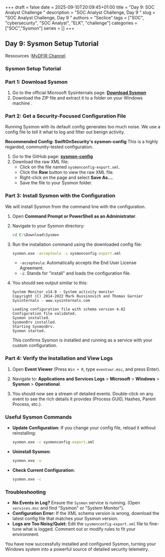 +++ 
draft = false
date = 2025-09-10T20:09:45+01:00
title = "Day 9: SOC Analyst Challenge "
description = "SOC Analyst Challenge, Day 9 "
slug = "SOC Analyst Challenge, Day 9 "
authors = "Seclice"
tags = ["SOC", "cybersecurity", "SOC Analyst", "ELK", "challenge"]
categories = ["SOC","Sysmon"]
series = []
+++


## Day 9: Sysmon Setup Tutorial
Ressources :[MyDFIR Channel](https://www.youtube.com/@MyDFIR/)

 

### **Sysmon Setup Tutorial**


### **Part 1: Download Sysmon**

1.  Go to the official Microsoft Sysinternals page: [**Download Sysmon**](https://docs.microsoft.com/en-us/sysinternals/downloads/sysmon)
2.  Download the ZIP file and extract it to a folder on your Windows machine .

 

### **Part 2: Get a Security-Focused Configuration File**

Running Sysmon with its default config generates too much noise. We use a config file to tell it what to log and filter out benign activity.

**Recommended Config: SwiftOnSecurity's sysmon-config**
This is a highly regarded, community-tested configuration.

1.  Go to the GitHub page: [**sysmon-config**](https://github.com/olafhartong/sysmon-modular/blob/master/sysmonconfig.xml)
2.  Download the raw XML file:
    *   Click on the file named `sysmonconfig-export.xml`.
    *   Click the **Raw** button to view the raw XML file.
    *   Right-click on the page and select **Save As...**.
    *   Save the file to your Sysmon folder.

 

### **Part 3: Install Sysmon with the Configuration**

We will install Sysmon from the command line with the configuration.

1.  Open **Command Prompt or PowerShell as an Administrator**.
2.  Navigate to your Sysmon directory:
    ```cmd
    cd C:\Download\Sysmon
    ```
3.  Run the installation command using the downloaded config file:
    ```cmd
    sysmon.exe -accepteula -i sysmonconfig-export.xml
    ```
    *   `-accepteula`: Automatically accepts the End User License Agreement.
    *   `-i`: Stands for "install" and loads the configuration file.

4.  You should see output similar to this:
    ```
    System Monitor v14.0 - System activity monitor
    Copyright (C) 2014-2022 Mark Russinovich and Thomas Garnier
    Sysinternals - www.sysinternals.com

    Loading configuration file with schema version 4.82
    Configuration file validated.
    Sysmon installed.
    SysmonDrv installed.
    Starting SysmonDrv.
    Sysmon started.
    ```
    This confirms Sysmon is installed and running as a service with your custom configuration.



### **Part 4: Verify the Installation and View Logs**

1.  Open **Event Viewer** (Press `Win + R`, type `eventvwr.msc`, and press Enter).
2.  Navigate to: **Applications and Services Logs** > **Microsoft** > **Windows** > **Sysmon** > **Operational**.
    

3.  You should now see a stream of detailed events. Double-click on any event to see the rich details it provides (Process GUID, Hashes, Parent Process, etc.).



### **Useful Sysmon Commands**

*   **Update Configuration:** If you change your config file, reload it without reinstalling:
    ```cmd
    sysmon.exe -c sysmonconfig-export.xml
    ```
*   **Uninstall Sysmon:**
    ```cmd
    sysmon.exe -u
    ```
*   **Check Current Configuration:**
    ```cmd
    sysmon.exe -c
    ```

### **Troubleshooting**

*   **No Events in Log?** Ensure the `Sysmon` service is running. (Open `services.msc` and find "Sysmon" or "System Monitor").
*   **Configuration Error:** If the XML schema version is wrong, download the latest config file that matches your Sysmon version.
*   **Logs are Too Noisy/Quiet:** Edit the `sysmonconfig-export.xml` file to fine-tune what is logged. Comment out or modify rules to fit your environment.

You have now successfully installed and configured Sysmon, turning your Windows system into a powerful source of detailed security telemetry.